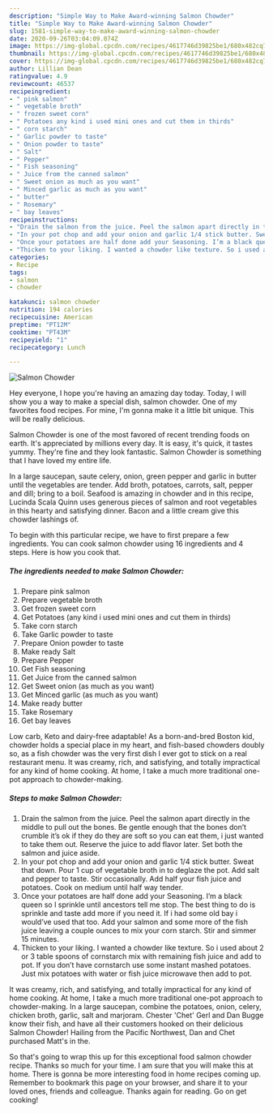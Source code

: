 ```yaml
---
description: "Simple Way to Make Award-winning Salmon Chowder"
title: "Simple Way to Make Award-winning Salmon Chowder"
slug: 1581-simple-way-to-make-award-winning-salmon-chowder
date: 2020-09-26T03:04:09.074Z
image: https://img-global.cpcdn.com/recipes/4617746d39825be1/680x482cq70/salmon-chowder-recipe-main-photo.jpg
thumbnail: https://img-global.cpcdn.com/recipes/4617746d39825be1/680x482cq70/salmon-chowder-recipe-main-photo.jpg
cover: https://img-global.cpcdn.com/recipes/4617746d39825be1/680x482cq70/salmon-chowder-recipe-main-photo.jpg
author: Lillian Dean
ratingvalue: 4.9
reviewcount: 46537
recipeingredient:
- " pink salmon"
- " vegetable broth"
- " frozen sweet corn"
- " Potatoes any kind i used mini ones and cut them in thirds"
- " corn starch"
- " Garlic powder to taste"
- " Onion powder to taste"
- " Salt"
- " Pepper"
- " Fish seasoning"
- " Juice from the canned salmon"
- " Sweet onion as much as you want"
- " Minced garlic as much as you want"
- " butter"
- " Rosemary"
- " bay leaves"
recipeinstructions:
- "Drain the salmon from the juice. Peel the salmon apart directly in the middle to pull out the bones. Be gentle enough that the bones don’t crumble it’s ok if they do they are soft so you can eat them, i just wanted to take them out. Reserve the juice to add flavor later. Set both the salmon and juice aside."
- "In your pot chop and add your onion and garlic 1/4 stick butter. Sweat that down. Pour 1 cup of vegetable broth in to deglaze the pot. Add salt and pepper to taste. Stir occasionally. Add half your fish juice and potatoes. Cook on medium until half way tender."
- "Once your potatoes are half done add your Seasoning. I’m a black queen so I sprinkle until ancestors tell me stop. The best thing to do is sprinkle and taste add more if you need it. If i had some old bay i would’ve used that too. Add your salmon and some more of the fish juice leaving a couple ounces to mix your corn starch. Stir and simmer 15 minutes."
- "Thicken to your liking. I wanted a chowder like texture. So i used about 2 or 3 table spoons of cornstarch mix with remaining fish juice and add to pot. If you don’t have cornstarch use some instant mashed potatoes. Just mix potatoes with water or fish juice microwave then add to pot."
categories:
- Recipe
tags:
- salmon
- chowder

katakunci: salmon chowder 
nutrition: 194 calories
recipecuisine: American
preptime: "PT12M"
cooktime: "PT43M"
recipeyield: "1"
recipecategory: Lunch

---
```



![Salmon Chowder](https://img-global.cpcdn.com/recipes/4617746d39825be1/680x482cq70/salmon-chowder-recipe-main-photo.jpg)

Hey everyone, I hope you're having an amazing day today. Today, I will show you a way to make a special dish, salmon chowder. One of my favorites food recipes. For mine, I'm gonna make it a little bit unique. This will be really delicious.

Salmon Chowder is one of the most favored of recent trending foods on earth. It's appreciated by millions every day. It is easy, it's quick, it tastes yummy. They're fine and they look fantastic. Salmon Chowder is something that I have loved my entire life.

In a large saucepan, saute celery, onion, green pepper and garlic in butter until the vegetables are tender. Add broth, potatoes, carrots, salt, pepper and dill; bring to a boil. Seafood is amazing in chowder and in this recipe, Lucinda Scala Quinn uses generous pieces of salmon and root vegetables in this hearty and satisfying dinner. Bacon and a little cream give this chowder lashings of.


To begin with this particular recipe, we have to first prepare a few ingredients. You can cook salmon chowder using 16 ingredients and 4 steps. Here is how you cook that.

<!--inarticleads1-->

##### The ingredients needed to make Salmon Chowder:

1. Prepare  pink salmon
1. Prepare  vegetable broth
1. Get  frozen sweet corn
1. Get  Potatoes (any kind i used mini ones and cut them in thirds)
1. Take  corn starch
1. Take  Garlic powder to taste
1. Prepare  Onion powder to taste
1. Make ready  Salt
1. Prepare  Pepper
1. Get  Fish seasoning
1. Get  Juice from the canned salmon
1. Get  Sweet onion (as much as you want)
1. Get  Minced garlic (as much as you want)
1. Make ready  butter
1. Take  Rosemary
1. Get  bay leaves


Low carb, Keto and dairy-free adaptable! As a born-and-bred Boston kid, chowder holds a special place in my heart, and fish-based chowders doubly so, as a fish chowder was the very first dish I ever got to stick on a real restaurant menu. It was creamy, rich, and satisfying, and totally impractical for any kind of home cooking. At home, I take a much more traditional one-pot approach to chowder-making. 

<!--inarticleads2-->

##### Steps to make Salmon Chowder:

1. Drain the salmon from the juice. Peel the salmon apart directly in the middle to pull out the bones. Be gentle enough that the bones don’t crumble it’s ok if they do they are soft so you can eat them, i just wanted to take them out. Reserve the juice to add flavor later. Set both the salmon and juice aside.
1. In your pot chop and add your onion and garlic 1/4 stick butter. Sweat that down. Pour 1 cup of vegetable broth in to deglaze the pot. Add salt and pepper to taste. Stir occasionally. Add half your fish juice and potatoes. Cook on medium until half way tender.
1. Once your potatoes are half done add your Seasoning. I’m a black queen so I sprinkle until ancestors tell me stop. The best thing to do is sprinkle and taste add more if you need it. If i had some old bay i would’ve used that too. Add your salmon and some more of the fish juice leaving a couple ounces to mix your corn starch. Stir and simmer 15 minutes.
1. Thicken to your liking. I wanted a chowder like texture. So i used about 2 or 3 table spoons of cornstarch mix with remaining fish juice and add to pot. If you don’t have cornstarch use some instant mashed potatoes. Just mix potatoes with water or fish juice microwave then add to pot.


It was creamy, rich, and satisfying, and totally impractical for any kind of home cooking. At home, I take a much more traditional one-pot approach to chowder-making. In a large saucepan, combine the potatoes, onion, celery, chicken broth, garlic, salt and marjoram. Chester &#39;Chet&#39; Gerl and Dan Bugge know their fish, and have all their customers hooked on their delicious Salmon Chowder! Hailing from the Pacific Northwest, Dan and Chet purchased Matt&#39;s in the. 

So that's going to wrap this up for this exceptional food salmon chowder recipe. Thanks so much for your time. I am sure that you will make this at home. There is gonna be more interesting food in home recipes coming up. Remember to bookmark this page on your browser, and share it to your loved ones, friends and colleague. Thanks again for reading. Go on get cooking!
